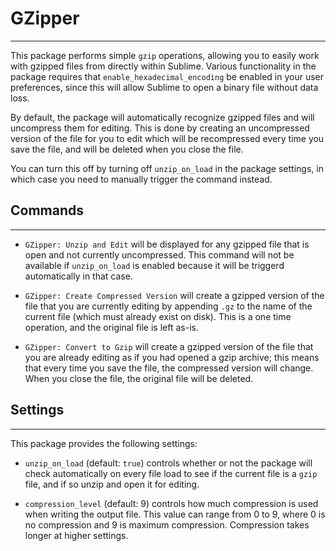 # GZipper
---------

This package performs simple `gzip` operations, allowing you to easily work
with gzipped files from directly within Sublime. Various functionality in the
package requires that `enable_hexadecimal_encoding` be enabled in your user
preferences, since this will allow Sublime to open a binary file without data
loss.

By default, the package will automatically recognize gzipped files and will
uncompress them for editing. This is done by creating an uncompressed version
of the file for you to edit which will be recompressed every time you save the
file, and will be deleted when you close the file.

You can turn this off by turning off `unzip_on_load` in the package settings,
in which case you need to manually trigger the command instead.

## Commands
-----------

  * `GZipper: Unzip and Edit` will be displayed for any gzipped file that is
  open and not currently uncompressed. This command will not be available if
  `unzip_on_load` is enabled because it will be triggerd automatically in that
  case.

  * `GZipper: Create Compressed Version` will create a gzipped version of the
  file that you are currently editing by appending `.gz` to the name of the
  current file (which must already exist on disk). This is a one time operation,
  and the original file is left as-is.

  * `GZipper: Convert to Gzip` will create a gzipped version of the file that
  you are already editing as if you had opened a gzip archive; this means that
  every time you save the file, the compressed version will change. When you
  close the file, the original file will be deleted.


## Settings
-----------

This package provides the following settings:

  * `unzip_on_load` (default: `true`) controls whether or not the package will
  check automatically on every file load to see if the current file is a
  `gzip` file, and if so unzip and open it for editing.

  * `compression_level` (default: 9) controls how much compression is used
  when writing the output file. This value can range from 0 to 9, where 0 is
  no compression and 9 is maximum compression. Compression takes longer at
  higher settings.
